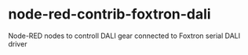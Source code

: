 # node-red-contrib-foxtron-dali
Node-RED nodes to controll DALI gear connected to Foxtron serial DALI driver
